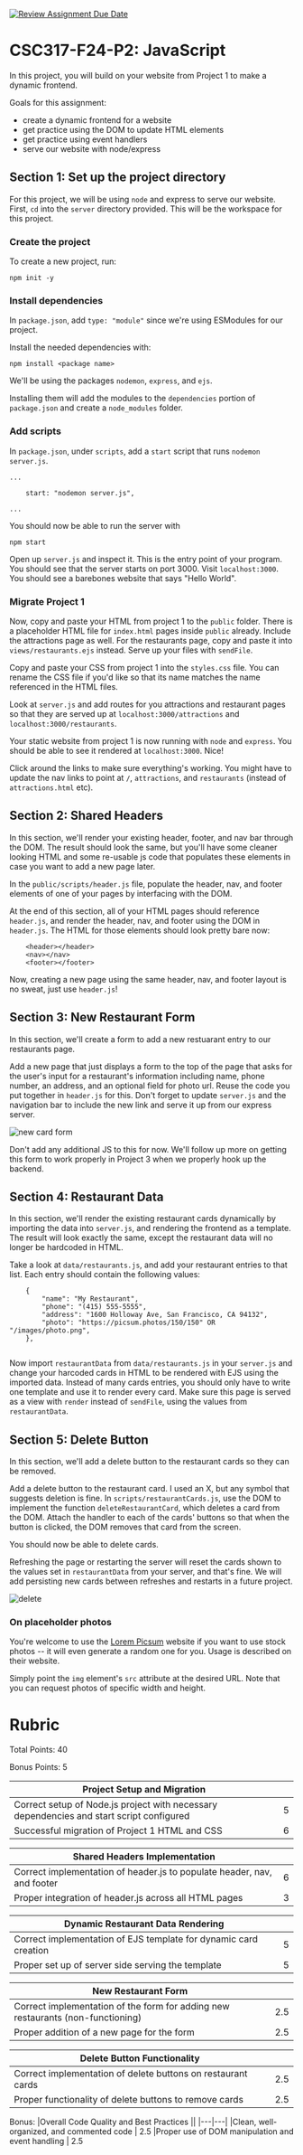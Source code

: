 [![Review Assignment Due Date](https://classroom.github.com/assets/deadline-readme-button-22041afd0340ce965d47ae6ef1cefeee28c7c493a6346c4f15d667ab976d596c.svg)](https://classroom.github.com/a/GYUJShCC)
# CSC317-F24-P2: JavaScript

In this project, you will build on your website from Project 1 to make a dynamic frontend.

Goals for this assignment:
* create a dynamic frontend for a website
* get practice using the DOM to update HTML elements
* get practice using event handlers
* serve our website with node/express

## Section 1: Set up the project directory

For this project, we will be using `node` and express to serve our website. First, `cd` into the `server` directory provided. This will be the workspace for this project.

### Create the project

To create a new project, run:
```
npm init -y
```

### Install dependencies 

In `package.json`, add `type: "module"` since we're using ESModules for our project.

Install the  needed dependencies with:

```
npm install <package name>
```

We'll be using the packages `nodemon`, `express`, and `ejs`.

Installing them will add the modules to the `dependencies` portion of `package.json` and create a `node_modules` folder.

### Add scripts  

In `package.json`, under `scripts`, add a `start` script that runs `nodemon server.js`. 
```
...

    start: "nodemon server.js",

...
```

You should now be able to run the server with 

```
npm start
```


Open up `server.js` and inspect it. This is the entry point of your program. You should see that the server starts on port 3000. Visit `localhost:3000`. You should see a barebones website that says "Hello World".

### Migrate Project 1


Now, copy and paste your HTML from project 1 to the `public` folder. There is a placeholder HTML file for `index.html` pages inside `public` already. Include the attractions page as well. For the restaurants page, copy and paste it into `views/restaurants.ejs` instead. Serve up your files with `sendFile`.

Copy and paste your CSS from project 1 into the `styles.css` file. You can rename the CSS file if you'd like so that its name matches the name referenced in the HTML files.

Look at `server.js` and add routes for you attractions and restaurant pages so that they are served up at `localhost:3000/attractions` and `localhost:3000/restaurants`.

Your static website from project 1 is now running with `node` and `express`. You should be able to see it rendered at `localhost:3000`. Nice!

Click around the links to make sure everything's working. You might have to update the nav links to point at `/`, `attractions`, and `restaurants` (instead of `attractions.html` etc). 

## Section 2: Shared Headers

In this section, we'll render your existing header, footer, and nav bar through the DOM. The result should look the same, but you'll have some cleaner looking HTML and some re-usable js code that populates these elements in case you want to add a new page later.

In the `public/scripts/header.js` file, populate the header, nav, and footer elements of one of your pages by interfacing with the DOM.

At the end of this section, all of your HTML pages should reference `header.js`, and render the header, nav, and footer using the DOM in `header.js`. The HTML for those elements should look pretty bare now:

```
    <header></header>
    <nav></nav>
    <footer></footer>
```

Now, creating a new page using the same header, nav, and footer layout is no sweat, just use `header.js`!

## Section 3: New Restaurant Form

In this section, we'll create a form to add a new restuarant entry to our restaurants page.

Add a new page that just displays a form to the top of the page that asks for the user's input for a restaurant's information including name, phone number, an address, and an optional field for photo url. Reuse the code you put together in `header.js` for this.  Don't forget to update `server.js` and the navigation bar to include the new link and serve it up from our express server.

![new card form](readme-imgs/new-card-form.png)

Don't add any additional JS to this for now. We'll follow up more on getting this form to work properly in Project 3 when we properly hook up the backend.

## Section 4: Restaurant Data

In this section, we'll render the existing restaurant cards dynamically by importing the data into `server.js`, and rendering the frontend as a template. The result will look exactly the same, except the restaurant data will no longer be hardcoded in HTML.

Take a look at `data/restaurants.js`, and add your restaurant entries to that list. Each entry should contain the following values:

```
    {
        "name": "My Restaurant",
        "phone": "(415) 555-5555",
        "address": "1600 Holloway Ave, San Francisco, CA 94132",
        "photo": "https://picsum.photos/150/150" OR "/images/photo.png",
    },
    
```

Now import `restaurantData`  from `data/restaurants.js` in your `server.js` and change your harcoded cards in HTML to be rendered with EJS using the imported data. Instead of many cards entries, you should only have to write one template and use it to render every card. Make sure this page is served as a view with `render` instead of `sendFile`, using the values from `restaurantData`.


## Section 5: Delete Button

In this section, we'll add a delete button to the restaurant cards so they can be removed.

Add a delete button to the restaurant card. I used an X, but any symbol that suggests deletion is fine. In `scripts/restaurantCards.js`, use the DOM to implement the function `deleteRestaurantCard`, which deletes a card from the DOM. Attach the handler to each of the cards' buttons so that when the button is clicked, the DOM removes that card from the screen.

You should now be able to delete cards.

Refreshing the page or restarting the server will reset the cards shown to the values set in `restaurantData` from your server, and that's fine.  We will add persisting new cards between refreshes and restarts in a future project.

![delete](readme-imgs/delete-button.png)

### On placeholder photos
You're welcome to use the [Lorem Picsum](https://picsum.photos/) website if you want to use stock photos -- it will even generate a random one for you. Usage is described on their website.

Simply point the `img` element's `src` attribute at the desired URL. Note that you can request photos of specific width and height.

# Rubric

Total Points: 40

Bonus Points: 5

|Project Setup and Migration| |
|---|---|
|Correct setup of Node.js project with necessary dependencies and start script configured|	5
|Successful migration of Project 1 HTML and CSS|	6

|Shared Headers Implementation | |
|---|---|
|Correct implementation of header.js to populate header, nav, and footer	| 6
|Proper integration of header.js across all HTML pages	| 3

|Dynamic Restaurant Data Rendering ||
|---|---|
|	Correct implementation of EJS template for dynamic card creation|	5
|	Proper set up of server side serving the template |	5

|New Restaurant Form	||
|---|---|
|Correct implementation of the form for adding new restaurants (non-functioning)|	2.5
|	Proper addition of a new page for the form |	2.5

|Delete Button Functionality	||
|---|---|
|Correct implementation of delete buttons on restaurant cards|	2.5
|	Proper functionality of delete buttons to remove cards|	2.5

Bonus:
|Overall Code Quality and Best Practices	||
|---|---|
|Clean, well-organized, and commented code	| 2.5
|Proper use of DOM manipulation and event handling	| 2.5